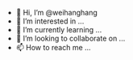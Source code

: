 - 👋 Hi, I’m @weihanghang
- 👀 I’m interested in ...
- 🌱 I’m currently learning ...
- 💞️ I’m looking to collaborate on ...
- 📫 How to reach me ...

<!---
weihanghang/weihanghang is a ✨ special ✨ repository because its `README.md` (this file) appears on your GitHub profile.
You can click the Preview link to take a look at your changes.
--->
